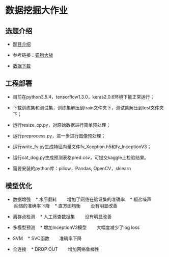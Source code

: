 # 数据挖掘大作业

## 选题介绍

- [题目介绍](https://www.kaggle.com/c/dogs-vs-cats-redux-kernels-edition)

- 参考链接：[猫狗大战](https://zhuanlan.zhihu.com/p/25978105)

- [数据下载](https://www.kaggle.com/c/dogs-vs-cats-redux-kernels-edition/data)

## 工程部署

- 目前在python3.5.4，tensorflow1.3.0，keras2.0.6环境下能正常运行；

- 下载训练集和测试集，训练集解压到train文件夹下，测试集解压到test文件夹下；

- 运行resize_cp.py，对原始数据进行简单预处理；

- 运行preprocess.py，进一步进行图像预处理；

- 运行write_fv.py生成特征向量文件fv_Xception.h5和fv_InceptionV3；

- 运行cat_dog.py生成预测表格pred.csv，可提交kaggle上检验结果。

- 需要安装的python库：pillow，Pandas, OpenCV，sklearn

## 模型优化

- 数据增强
    * 水平翻转
        增加了网络在验证集的准确率
    * 椒盐噪声
        网络的准确率下降
    * 直方图均衡
        没有明显改善

- 离群点检测
    * 人工筛查数据集
        没有明显改善

- 多模型预测
    * 增加InceptionV3模型
        大幅度减少了log loss

- SVM
    * SVC函数
        准确率下降

- 全连接
    * DROP OUT
        增加网络鲁棒性
